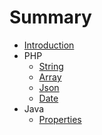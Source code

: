 # Summary

* [Introduction](README.md)
* PHP
   * [String](string.md)
   * [Array](array.md)
   * [Json](jsonmd.md)
   * [Date](datemd.md)
* Java
   * [Properties](properties.md)

